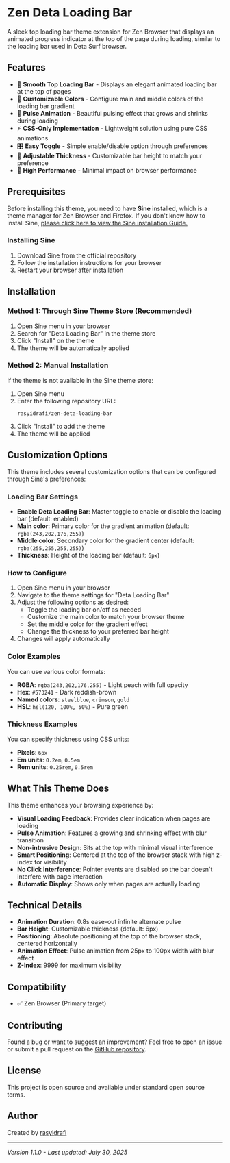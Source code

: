 # Zen Deta Loading Bar

A sleek top loading bar theme extension for Zen Browser that displays an animated progress indicator at the top of the page during loading, similar to the loading bar used in Deta Surf browser.

## Features

- 🎯 **Smooth Top Loading Bar** - Displays an elegant animated loading bar at the top of pages
- 🎨 **Customizable Colors** - Configure main and middle colors of the loading bar gradient
- 🌈 **Pulse Animation** - Beautiful pulsing effect that grows and shrinks during loading
- ⚡ **CSS-Only Implementation** - Lightweight solution using pure CSS animations
- 🎛️ **Easy Toggle** - Simple enable/disable option through preferences
- 📏 **Adjustable Thickness** - Customizable bar height to match your preference
- 💫 **High Performance** - Minimal impact on browser performance

## Prerequisites

Before installing this theme, you need to have **Sine** installed, which is a theme manager for Zen Browser and Firefox. If you don't know how to install Sine, [please click here to view the Sine installation Guide.](https://github.com/CosmoCreeper/Sine#%EF%B8%8F-installation)

### Installing Sine

1. Download Sine from the official repository
2. Follow the installation instructions for your browser
3. Restart your browser after installation

## Installation

### Method 1: Through Sine Theme Store (Recommended)

1. Open Sine menu in your browser
2. Search for "Deta Loading Bar" in the theme store
3. Click "Install" on the theme
4. The theme will be automatically applied

### Method 2: Manual Installation

If the theme is not available in the Sine theme store:

1. Open Sine menu
2. Enter the following repository URL:
   ```
   rasyidrafi/zen-deta-loading-bar
   ```
3. Click "Install" to add the theme
4. The theme will be applied

## Customization Options

This theme includes several customization options that can be configured through Sine's preferences:

### Loading Bar Settings

- **Enable Deta Loading Bar**: Master toggle to enable or disable the loading bar (default: enabled)
- **Main color**: Primary color for the gradient animation (default: `rgba(243,202,176,255)`)
- **Middle color**: Secondary color for the gradient center (default: `rgba(255,255,255,255)`)
- **Thickness**: Height of the loading bar (default: `6px`)

### How to Configure

1. Open Sine menu in your browser
2. Navigate to the theme settings for "Deta Loading Bar"
3. Adjust the following options as desired:
   - Toggle the loading bar on/off as needed
   - Customize the main color to match your browser theme
   - Set the middle color for the gradient effect
   - Change the thickness to your preferred bar height
4. Changes will apply automatically

### Color Examples

You can use various color formats:
- **RGBA**: `rgba(243,202,176,255)` - Light peach with full opacity
- **Hex**: `#573241` - Dark reddish-brown
- **Named colors**: `steelblue`, `crimson`, `gold`
- **HSL**: `hsl(120, 100%, 50%)` - Pure green

### Thickness Examples

You can specify thickness using CSS units:
- **Pixels**: `6px`
- **Em units**: `0.2em`, `0.5em`
- **Rem units**: `0.25rem`, `0.5rem`

## What This Theme Does

This theme enhances your browsing experience by:

- **Visual Loading Feedback**: Provides clear indication when pages are loading
- **Pulse Animation**: Features a growing and shrinking effect with blur transition
- **Non-intrusive Design**: Sits at the top with minimal visual interference
- **Smart Positioning**: Centered at the top of the browser stack with high z-index for visibility
- **No Click Interference**: Pointer events are disabled so the bar doesn't interfere with page interaction
- **Automatic Display**: Shows only when pages are actually loading

## Technical Details

- **Animation Duration**: 0.8s ease-out infinite alternate pulse
- **Bar Height**: Customizable thickness (default: 6px)
- **Positioning**: Absolute positioning at the top of the browser stack, centered horizontally
- **Animation Effect**: Pulse animation from 25px to 100px width with blur effect
- **Z-Index**: 9999 for maximum visibility

## Compatibility

- ✅ Zen Browser (Primary target)

## Contributing

Found a bug or want to suggest an improvement? Feel free to open an issue or submit a pull request on the [GitHub repository](https://github.com/rasyidrafi/zen-deta-loading-bar/).

## License

This project is open source and available under standard open source terms.

## Author

Created by [rasyidrafi](https://github.com/rasyidrafi)

---

*Version 1.1.0 - Last updated: July 30, 2025*